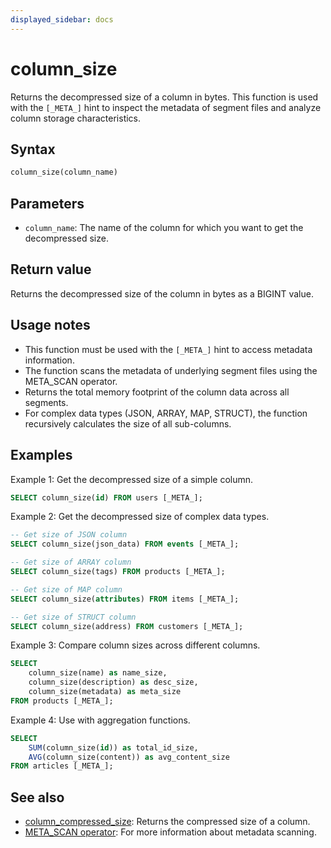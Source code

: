```yaml
---
displayed_sidebar: docs
---
```


# column_size

Returns the decompressed size of a column in bytes. This function is used with the `[_META_]` hint to inspect the metadata of segment files and analyze column storage characteristics.

## Syntax

```SQL
column_size(column_name)
```

## Parameters

- `column_name`: The name of the column for which you want to get the decompressed size.

## Return value

Returns the decompressed size of the column in bytes as a BIGINT value.

## Usage notes

- This function must be used with the `[_META_]` hint to access metadata information.
- The function scans the metadata of underlying segment files using the META_SCAN operator.
- Returns the total memory footprint of the column data across all segments.
- For complex data types (JSON, ARRAY, MAP, STRUCT), the function recursively calculates the size of all sub-columns.

## Examples

Example 1: Get the decompressed size of a simple column.

```sql
SELECT column_size(id) FROM users [_META_];
```

Example 2: Get the decompressed size of complex data types.

```sql
-- Get size of JSON column
SELECT column_size(json_data) FROM events [_META_];

-- Get size of ARRAY column  
SELECT column_size(tags) FROM products [_META_];

-- Get size of MAP column
SELECT column_size(attributes) FROM items [_META_];

-- Get size of STRUCT column
SELECT column_size(address) FROM customers [_META_];
```

Example 3: Compare column sizes across different columns.

```sql
SELECT 
    column_size(name) as name_size,
    column_size(description) as desc_size,
    column_size(metadata) as meta_size
FROM products [_META_];
```

Example 4: Use with aggregation functions.

```sql
SELECT 
    SUM(column_size(id)) as total_id_size,
    AVG(column_size(content)) as avg_content_size
FROM articles [_META_];
```

## See also

- [column_compressed_size](./column_compressed_size.md): Returns the compressed size of a column.
- [META_SCAN operator](../../../using_starrocks/Cost_based_optimizer.md): For more information about metadata scanning.